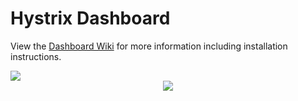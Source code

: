 # Hystrix Dashboard

View the [Dashboard Wiki](https://github.com/Netflix/Hystrix/wiki/Dashboard) for more information including installation instructions.

<img src="https://github.com/Netflix/Hystrix/wiki/images/dashboard-home.png">

<center><img src="https://github.com/Netflix/Hystrix/wiki/images/hystrix-dashboard-netflix-api-example-iPad.png"></center>